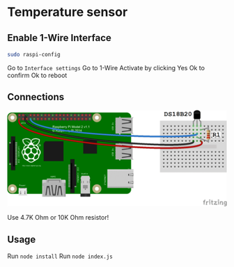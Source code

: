 # Temperature sensor

## Enable 1-Wire Interface

```sh
sudo raspi-config
```

Go to `Interface settings`
Go to 1-Wire
Activate by clicking Yes
Ok to confirm
Ok to reboot


## Connections

![Image of connection](image.png)

Use 4.7K Ohm or 10K Ohm resistor!

## Usage

Run `node install`
Run `node index.js`
